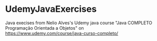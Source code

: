 # UdemyJavaExercises
Java execises from Nelio Alves's Udemy java course "Java COMPLETO Programação Orientada a Objetos" on https://www.udemy.com/course/java-curso-completo/
